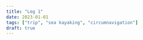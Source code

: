 ```yaml
---
title: "Leg 1"
date: 2023-01-01
tags: ["trip", "sea kayaking", "circumnavigation"]
draft: true
---
```

